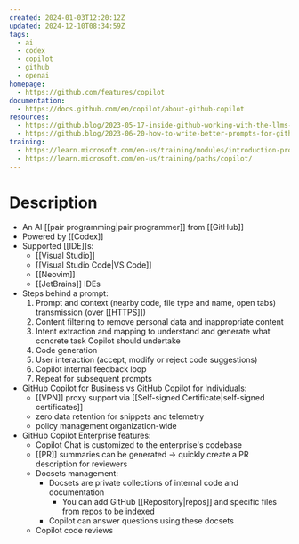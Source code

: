 ```yaml
---
created: 2024-01-03T12:20:12Z
updated: 2024-12-10T08:34:59Z
tags:
  - ai
  - codex
  - copilot
  - github
  - openai
homepage:
  - https://github.com/features/copilot
documentation:
  - https://docs.github.com/en/copilot/about-github-copilot
resources:
  - https://github.blog/2023-05-17-inside-github-working-with-the-llms-behind-github-copilot/
  - https://github.blog/2023-06-20-how-to-write-better-prompts-for-github-copilot/
training:
  - https://learn.microsoft.com/en-us/training/modules/introduction-prompt-engineering-with-github-copilot/
  - https://learn.microsoft.com/en-us/training/paths/copilot/
---
```

# Description
- An AI [[pair programming|pair programmer]] from [[GitHub]]
- Powered by [[Codex]] 
- Supported [[IDE]]s:
	- [[Visual Studio]]
	- [[Visual Studio Code|VS Code]]
	- [[Neovim]]
	- [[JetBrains]] IDEs
- Steps behind a prompt:
  1. Prompt and context (nearby code, file type and name, open tabs) transmission (over [[HTTPS]])
  2. Content filtering to remove personal data and inappropriate content
  3. Intent extraction and mapping to understand and generate what concrete task Copilot should undertake
  4. Code generation
  5. User interaction (accept, modify or reject code suggestions)
  6. Copilot internal feedback loop
  7. Repeat for subsequent prompts
- GitHub Copilot for Business vs GitHub Copilot for Individuals:
	- [[VPN]] proxy support via [[Self-signed Certificate|self-signed certificates]]
	- zero data retention for snippets and telemetry
	- policy management organization-wide
- GitHub Copilot Enterprise features:
	- Copilot Chat is customized to the enterprise's codebase
	- [[PR]] summaries can be generated -> quickly create a PR description for reviewers
	- Docsets management:
		- Docsets are private collections of internal code and documentation
			- You can add GitHub [[Repository|repos]] and specific files from repos to be indexed
		- Copilot can answer questions using these docsets
	- Copilot code reviews